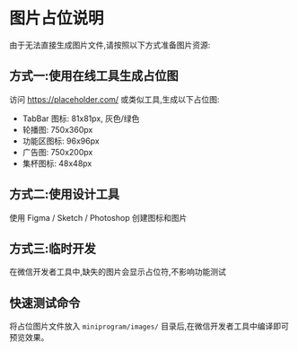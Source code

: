 # 图片占位说明

由于无法直接生成图片文件,请按照以下方式准备图片资源:

## 方式一:使用在线工具生成占位图
访问 https://placeholder.com/ 或类似工具,生成以下占位图:
- TabBar 图标: 81x81px, 灰色/绿色
- 轮播图: 750x360px
- 功能区图标: 96x96px
- 广告图: 750x200px
- 集杯图标: 48x48px

## 方式二:使用设计工具
使用 Figma / Sketch / Photoshop 创建图标和图片

## 方式三:临时开发
在微信开发者工具中,缺失的图片会显示占位符,不影响功能测试

## 快速测试命令
将占位图片文件放入 `miniprogram/images/` 目录后,在微信开发者工具中编译即可预览效果。
